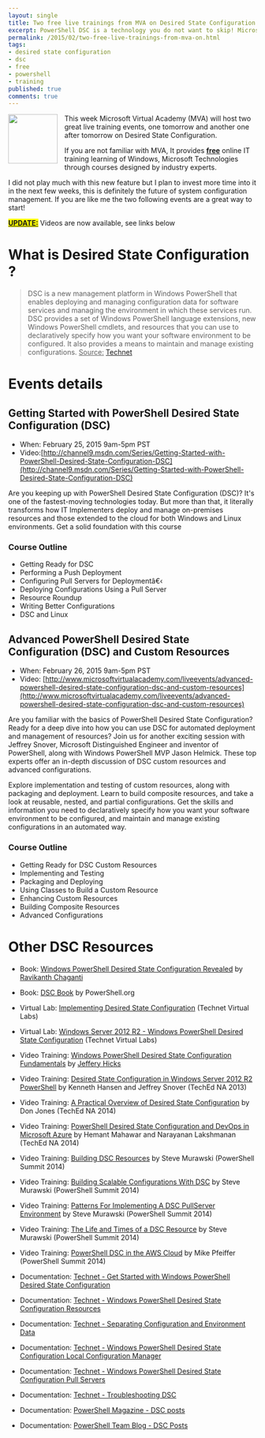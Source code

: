 ```yaml
---
layout: single
title: Two free live trainings from MVA on Desired State Configuration !
excerpt: PowerShell DSC is a technology you do not want to skip! Microsoft Virtual Academy is offering those two trainings online
permalink: /2015/02/two-free-live-trainings-from-mva-on.html
tags: 
- desired state configuration
- dsc
- free
- powershell
- training
published: true
comments: true
---
```



<a href="{{ site.url }}/images/2015/20150224_Two_free_live_trainings_from_MVA_on_Desired_State_Configuration_!/MVA-share-logo__1277078375__-283x283.png" imageanchor="1" style="clear: left; float: left; margin-bottom: 1em; margin-right: 1em;"><img border="0" src="{{ site.url }}/images/2015/20150224_Two_free_live_trainings_from_MVA_on_Desired_State_Configuration_!/MVA-share-logo__1277078375__-283x283.png" height="100" width="100" /></a>This week Microsoft Virtual Academy (MVA) will host two great live training events, one tomorrow and another one after tomorrow on Desired State Configuration.

If you are not familiar with MVA, It provides <u><b>free</b></u> online IT training learning of Windows, Microsoft Technologies through courses designed by industry experts.

I did not play much with this new feature but I plan to invest more time into it in the next few weeks, this is definitely the future of system configuration management. If you are like me the two following events are a great way to start!

<b><u style="background-color: yellow;">UPDATE:</u></b> Videos are now available, see links below

# What is Desired State Configuration ?

> DSC is a new management platform in Windows PowerShell that enables deploying and managing configuration data for software services and managing the environment in which these services run.
> DSC provides a set of Windows PowerShell language extensions, new Windows PowerShell cmdlets, and resources that you can use to declaratively specify how you want your software environment to be configured. It also provides a means to maintain and manage existing configurations.
> <u>Source:</u> <a href="https://technet.microsoft.com/en-ca/library/dn249912.aspx" target="_blank">Technet</a>

# Events details

## Getting Started with PowerShell Desired State Configuration (DSC)

* When: February 25, 2015 9am-5pm PST
* Video:[http://channel9.msdn.com/Series/Getting-Started-with-PowerShell-Desired-State-Configuration-DSC](http://channel9.msdn.com/Series/Getting-Started-with-PowerShell-Desired-State-Configuration-DSC)

Are you keeping up with PowerShell Desired State Configuration (DSC)? It's one of the fastest-moving technologies today. But more than that, it literally transforms how IT Implementers deploy and manage on-premises resources and those extended to the cloud for both Windows and Linux environments. Get a solid foundation with this course

### Course Outline

* Getting Ready for DSC
* Performing a Push Deployment
* Configuring Pull Servers for Deploymentâ€‹
* Deploying Configurations Using a Pull Server
* Resource Roundup
* Writing Better Configurations
* DSC and Linux

## Advanced PowerShell Desired State Configuration (DSC) and Custom Resources

* When: February 26, 2015 9am-5pm PST
* Video: [http://www.microsoftvirtualacademy.com/liveevents/advanced-powershell-desired-state-configuration-dsc-and-custom-resources](http://www.microsoftvirtualacademy.com/liveevents/advanced-powershell-desired-state-configuration-dsc-and-custom-resources)

Are you familiar with the basics of PowerShell Desired State Configuration? Ready for a deep dive into how you can use DSC for automated deployment and management of resources? Join us for another exciting session with Jeffrey Snover, Microsoft Distinguished Engineer and inventor of PowerShell, along with Windows PowerShell MVP Jason Helmick. These top experts offer an in-depth discussion of DSC custom resources and advanced configurations.

Explore implementation and testing of custom resources, along with packaging and deployment. Learn to build composite resources, and take a look at reusable, nested, and partial configurations. Get the skills and information you need to declaratively specify how you want your software environment to be configured, and maintain and manage existing configurations in an automated way.

### Course Outline

* Getting Ready for DSC Custom Resources
* Implementing and Testing
* Packaging and Deploying
* Using Classes to Build a Custom Resource
* Enhancing Custom Resources
* Building Composite Resources
* Advanced Configurations

# Other DSC Resources

* Book: <a href="http://www.amazon.ca/Windows-PowerShell-Desired-Configuration-Revealed/dp/1484200179/ref=sr_1_1?ie=UTF8&amp;qid=1424832513&amp;sr=8-1&amp;keywords=windows+powershell+desired+state" target="_blank">Windows PowerShell Desired State Configuration Revealed</a> by <a href="http://www.ravichaganti.com/blog/" target="_blank">Ravikanth Chaganti</a>
* Book: <a href="https://www.penflip.com/powershellorg/the-dsc-book" target="_blank">DSC Book</a> by PowerShell.org
* Virtual Lab: <a href="https://vlabs.holsystems.com/vlabs/technet?eng=VLabs&amp;auth=none&amp;src=vlabs&amp;altadd=true&amp;labid=13208" target="_blank">Implementing Desired State Configuration</a> (Technet Virtual Labs)
* Virtual Lab: <a href="https://vlabs.holsystems.com/vlabs/technet?eng=VLabs&amp;auth=none&amp;src=microsoft.holsystems.com&amp;altadd=true&amp;labid=10846" target="_blank">Windows Server 2012 R2 - Windows PowerShell Desired State Configuration</a> (Technet Virtual Labs)


* Video Training: <a href="http://www.pluralsight.com/courses/powershell-desired-state-configuration-fundamentals" target="_blank">Windows PowerShell Desired State Configuration Fundamentals</a> by <a href="http://jdhitsolutions.com/blog/" target="_blank">Jeffery Hicks</a>
* Video Training: <a href="http://youtu.be/ZbyyVqTr-es" target="_blank">Desired State Configuration in Windows Server 2012 R2 PowerShell</a> by Kenneth Hansen and Jeffrey Snover (TechEd NA 2013)
* Video Training: <a href="https://www.youtube.com/watch?v=lP6noSW6Vr4" target="_blank">A Practical Overview of Desired State Configuration</a> by Don Jones (TechEd NA 2014)
* Video Training: <a href="http://youtu.be/fQI6RZjXlQE" target="_blank">PowerShell Desired State Configuration and DevOps in Microsoft Azure</a> by Hemant Mahawar and Narayanan Lakshmanan (TechEd NA 2014)
* Video Training: <a href="https://www.youtube.com/watch?v=hxAlnqnWLC4&amp;list=PLfeA8kIs7Coehjg9cB6foPjBojLHYQGb_" target="_blank">Building DSC Resources</a> by Steve Murawski (PowerShell Summit 2014)
* Video Training: <a href="https://www.youtube.com/watch?v=nkKyfsy-iQA" target="_blank">Building Scalable Configurations With DSC</a> by Steve Murawski (PowerShell Summit 2014)
* Video Training: <a href="https://www.youtube.com/watch?v=JAzjf4sQvro" target="_blank">Patterns For Implementing A DSC PullServer Environment</a> by Steve Murawski (PowerShell Summit 2014)
* Video Training: <a href="https://www.youtube.com/watch?v=BWR2SVXEpXk" target="_blank">The Life and Times of a DSC Resource</a> by Steve Murawski (PowerShell Summit 2014)
* Video Training: <a href="https://www.youtube.com/watch?v=5wk-ZcW9Wmc" target="_blank">PowerShell DSC in the AWS Cloud</a> by Mike Pfeiffer (PowerShell Summit 2014)
* Documentation: <a href="https://technet.microsoft.com/en-ca/library/dn249918.aspx" target="_blank">Technet - Get Started with Windows PowerShell Desired State Configuration</a>
* Documentation: <a href="https://technet.microsoft.com/en-ca/library/dn282125.aspx" target="_blank">Technet - Windows PowerShell Desired State Configuration Resources</a>
* Documentation: <a href="https://technet.microsoft.com/en-ca/library/dn249925.aspx" target="_blank">Technet - Separating Configuration and Environment Data</a>
* Documentation: <a href="https://technet.microsoft.com/en-ca/library/dn249922.aspx" target="_blank">Technet - Windows PowerShell Desired State Configuration Local Configuration Manager</a>
* Documentation: <a href="https://technet.microsoft.com/en-ca/library/dn249913.aspx" target="_blank">Technet - Windows PowerShell Desired State Configuration Pull Servers</a>
* Documentation: <a href="https://technet.microsoft.com/en-ca/library/dn249926.aspx" target="_blank">Technet - Troubleshooting DSC</a>
* Documentation: <a href="http://www.powershellmagazine.com/tag/dsc/" target="_blank">PowerShell Magazine - DSC posts</a>
* Documentation: <a href="http://blogs.msdn.com/b/powershell/archive/tags/dsc/" target="_blank">PowerShell Team Blog - DSC Posts</a>